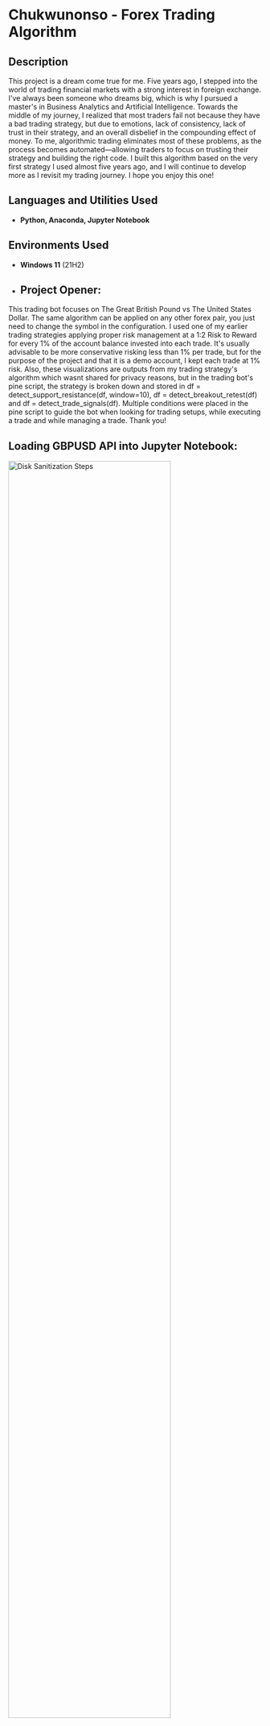 <h1>Chukwunonso - Forex Trading Algorithm

  <h2>Description</h2>
 This project is a dream come true for me. Five years ago, I stepped into the world of trading financial markets with a strong interest in foreign exchange. I've always been someone who dreams big, which is why I pursued a master's in Business Analytics and Artificial Intelligence.
 Towards the middle of my journey, I realized that most traders fail not because they have a bad trading strategy, but due to emotions, lack of consistency, lack of trust in their strategy, and an overall disbelief in the compounding effect of money. To me, algorithmic trading eliminates most of these problems, as the process becomes automated—allowing traders to focus on trusting their strategy and building the right code.
 I built this algorithm based on the very first strategy I used almost five years ago, and I will continue to develop more as I revisit my trading journey.
 I hope you enjoy this one!
<br />


<h2>Languages and Utilities Used</h2>

- <b>Python, Anaconda, Jupyter Notebook</b>

<h2>Environments Used </h2>

- <b>Windows 11</b> (21H2)

- <h2>Project Opener:</h2>
This trading bot focuses on The Great British Pound vs The United States Dollar. The same algorithm can be applied on any other forex pair, you just need to change the symbol in the configuration. I used one of my earlier trading strategies applying proper risk management at a 1:2 Risk to Reward for every 1% of the account balance invested into each trade. It's usually advisable to be more conservative risking less than 1% per trade, but for the purpose of the project and that it is a demo account, I kept each trade at 1% risk. Also, these visualizations are outputs from my trading strategy's algorithm which wasnt shared for privacy reasons, but in the trading bot's pine script, the strategy is broken down and stored in df = detect_support_resistance(df, window=10), df = detect_breakout_retest(df) and df = detect_trade_signals(df). 
Multiple conditions were placed in the pine script to guide the bot when looking for trading setups, while executing a trade and while managing a trade. Thank you!


<h2>Loading GBPUSD API into Jupyter Notebook:</h2>
<img src="https://imgur.com/4n18OKb.png" height="80%" width="80%" alt="Disk Sanitization Steps"/>
<img src="https://imgur.com/NGLR1np.png" height="80%" width="80%" alt="Disk Sanitization Steps"/>


<h2>Identifying trends:</h2>
<img src="https://imgur.com/yct8cFJ.png" height="80%" width="80%" alt="Disk Sanitization Steps"/>
<img src="https://imgur.com/nJooYb1.png" height="80%" width="80%" alt="Disk Sanitization Steps"/>

<h2>Identifying Support and Resistance Levels:</h2>
<img src="https://imgur.com/up2cN4g.png" height="80%" width="80%" alt="Disk Sanitization Steps"/>

<h2>Visualization My Technical Analysis using my trading strategy:</h2>
<img src="https://imgur.com/uK4TbxS.png" height="80%" width="80%" alt="Disk Sanitization Steps"/>

<h2>Applying trading strategy signals:</h2>
<img src="https://imgur.com/EQhKEJQ.png" height="80%" width="80%" alt="Disk Sanitization Steps"/>

<h2>Applying Risk Management to trades:</h2>
<img src="https://imgur.com/RVFQPlp.png" height="80%" width="80%" alt="Disk Sanitization Steps"/>

<h2>Testing my Trading Bot:</h2>
I had to put the bot in a while loop to continuously scan the market every 5 minutes for trading opportunities, I changed this later on to scan every 10 seconds to prevent missing trading opportunities and keep my results consistent.
<img src="https://imgur.com/axdqg6g.png" height="80%" width="80%" alt="Disk Sanitization Steps"/>
<img src="https://imgur.com/A45bxJD.png" height="80%" width="80%" alt="Disk Sanitization Steps"/>

<h2>Successful Trade executions and exits status:</h2>
<img src="https://imgur.com/qOnGVR2.png" height="80%" width="80%" alt="Disk Sanitization Steps"/>

<h2>Some Trade results:</h2>
<img src="https://imgur.com/ctWWQbR.png" height="80%" width="80%" alt="Disk Sanitization Steps"/>
<img src="https://imgur.com/hxHoCeL.png" height="80%" width="80%" alt="Disk Sanitization Steps"/>






# Forex-Trading-Robot
Forex Trading Algorithm #AlgorithmicTrading #TradingRobot #DataAutomation
